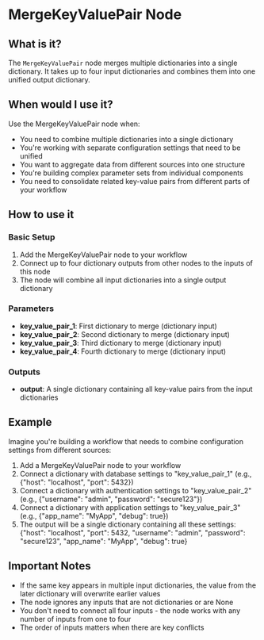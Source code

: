 # MergeKeyValuePair Node

## What is it?

The `MergeKeyValuePair` node merges multiple dictionaries into a single dictionary. It takes up to four input dictionaries and combines them into one unified output dictionary.

## When would I use it?

Use the MergeKeyValuePair node when:

- You need to combine multiple dictionaries into a single dictionary
- You're working with separate configuration settings that need to be unified
- You want to aggregate data from different sources into one structure
- You're building complex parameter sets from individual components
- You need to consolidate related key-value pairs from different parts of your workflow

## How to use it

### Basic Setup

1. Add the MergeKeyValuePair node to your workflow
2. Connect up to four dictionary outputs from other nodes to the inputs of this node
3. The node will combine all input dictionaries into a single output dictionary

### Parameters

- **key_value_pair_1**: First dictionary to merge (dictionary input)
- **key_value_pair_2**: Second dictionary to merge (dictionary input)
- **key_value_pair_3**: Third dictionary to merge (dictionary input)
- **key_value_pair_4**: Fourth dictionary to merge (dictionary input)

### Outputs

- **output**: A single dictionary containing all key-value pairs from the input dictionaries

## Example

Imagine you're building a workflow that needs to combine configuration settings from different sources:

1. Add a MergeKeyValuePair node to your workflow
2. Connect a dictionary with database settings to "key_value_pair_1" (e.g., {"host": "localhost", "port": 5432})
3. Connect a dictionary with authentication settings to "key_value_pair_2" (e.g., {"username": "admin", "password": "secure123"})
4. Connect a dictionary with application settings to "key_value_pair_3" (e.g., {"app_name": "MyApp", "debug": true})
5. The output will be a single dictionary containing all these settings: {"host": "localhost", "port": 5432, "username": "admin", "password": "secure123", "app_name": "MyApp", "debug": true}

## Important Notes

- If the same key appears in multiple input dictionaries, the value from the later dictionary will overwrite earlier values
- The node ignores any inputs that are not dictionaries or are None
- You don't need to connect all four inputs - the node works with any number of inputs from one to four
- The order of inputs matters when there are key conflicts
